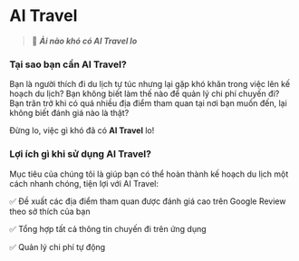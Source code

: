 # AI Travel
> 🧳 _**Ải nào khó có AI Travel lo**_
### Tại sao bạn cần AI Travel? 
Bạn là người thích đi du lịch tự túc nhưng lại gặp khó khăn trong việc lên kế hoạch du lịch? Bạn không biết làm thế nào để quản lý chi phí chuyến đi? Bạn trăn trở khi có quá nhiều địa điểm tham quan tại nơi bạn muốn đến, lại không biết đánh giá nào là thật?

Đừng lo, việc gì khó đã có **AI Travel** lo! 
### Lợi ích gì khi sử dụng AI Travel?
Mục tiêu của chúng tôi là giúp bạn có thể hoàn thành kế hoạch du lịch một cách nhanh chóng, tiện lợi với AI Travel:

✅ Đề xuất các địa điểm tham quan được đánh giá cao trên Google Review theo sở thích của bạn 

✅ Tổng hợp tất cả thông tin chuyến đi trên ứng dụng

✅ Quản lý chi phí tự động 
